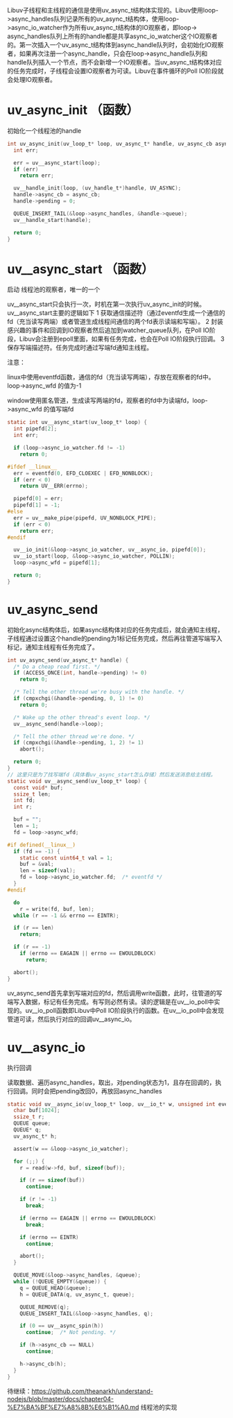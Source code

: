 Libuv子线程和主线程的通信是使用uv_async_t结构体实现的。Libuv使用loop->async_handles队列记录所有的uv_async_t结构体，使用loop->async_io_watcher作为所有uv_async_t结构体的IO观察者，即loop-> async_handles队列上所有的handle都是共享async_io_watcher这个IO观察者的。第一次插入一个uv_async_t结构体到async_handle队列时，会初始化IO观察者，如果再次注册一个async_handle，只会在loop->async_handle队列和handle队列插入一个节点，而不会新增一个IO观察者。当uv_async_t结构体对应的任务完成时，子线程会设置IO观察者为可读。Libuv在事件循环的Poll IO阶段就会处理IO观察者。

# uv_async_init  （函数）

初始化一个线程池的handle

```c
int uv_async_init(uv_loop_t* loop, uv_async_t* handle, uv_async_cb async_cb) {
  int err;

  err = uv__async_start(loop);
  if (err)
    return err;

  uv__handle_init(loop, (uv_handle_t*)handle, UV_ASYNC);
  handle->async_cb = async_cb;
  handle->pending = 0;

  QUEUE_INSERT_TAIL(&loop->async_handles, &handle->queue);
  uv__handle_start(handle);

  return 0;
}
```

# uv__async_start （函数）

启动 线程池的观察者，唯一的一个

uv\__async_start只会执行一次，时机在第一次执行uv_async_init的时候。uv__async_start主要的逻辑如下 1 获取通信描述符（通过eventfd生成一个通信的fd（充当读写两端）或者管道生成线程间通信的两个fd表示读端和写端）。 2 封装感兴趣的事件和回调到IO观察者然后追加到watcher_queue队列，在Poll IO阶段，Libuv会注册到epoll里面，如果有任务完成，也会在Poll IO阶段执行回调。 3 保存写端描述符。任务完成时通过写端fd通知主线程。

注意：

linux中使用eventfd函数，通信的fd（充当读写两端），存放在观察者的fd中。loop->async_wfd 的值为-1

window使用匿名管道，生成读写两端的fd，观察者的fd中为读端fd，loop->async_wfd 的值写端fd

```c
static int uv__async_start(uv_loop_t* loop) {
  int pipefd[2];
  int err;

  if (loop->async_io_watcher.fd != -1)
    return 0;

#ifdef __linux__
  err = eventfd(0, EFD_CLOEXEC | EFD_NONBLOCK);
  if (err < 0)
    return UV__ERR(errno);

  pipefd[0] = err;
  pipefd[1] = -1;
#else
  err = uv__make_pipe(pipefd, UV_NONBLOCK_PIPE);
  if (err < 0)
    return err;
#endif

  uv__io_init(&loop->async_io_watcher, uv__async_io, pipefd[0]);
  uv__io_start(loop, &loop->async_io_watcher, POLLIN);
  loop->async_wfd = pipefd[1];

  return 0;
}
```

# uv_async_send

初始化async结构体后，如果async结构体对应的任务完成后，就会通知主线程，子线程通过设置这个handle的pending为1标记任务完成，然后再往管道写端写入标记，通知主线程有任务完成了。

```c
int uv_async_send(uv_async_t* handle) {
  /* Do a cheap read first. */
  if (ACCESS_ONCE(int, handle->pending) != 0)
    return 0;

  /* Tell the other thread we're busy with the handle. */
  if (cmpxchgi(&handle->pending, 0, 1) != 0)
    return 0;

  /* Wake up the other thread's event loop. */
  uv__async_send(handle->loop);

  /* Tell the other thread we're done. */
  if (cmpxchgi(&handle->pending, 1, 2) != 1)
    abort();

  return 0;
}
// 这里只是为了找写端fd（具体看uv_async_start怎么存储）然后发送消息给主线程。
static void uv__async_send(uv_loop_t* loop) {
  const void* buf;
  ssize_t len;
  int fd;
  int r;

  buf = "";
  len = 1;
  fd = loop->async_wfd;

#if defined(__linux__)
  if (fd == -1) {
    static const uint64_t val = 1;
    buf = &val;
    len = sizeof(val);
    fd = loop->async_io_watcher.fd;  /* eventfd */
  }
#endif

  do
    r = write(fd, buf, len);
  while (r == -1 && errno == EINTR);

  if (r == len)
    return;

  if (r == -1)
    if (errno == EAGAIN || errno == EWOULDBLOCK)
      return;

  abort();
}
```

uv_async_send首先拿到写端对应的fd，然后调用write函数，此时，往管道的写端写入数据，标记有任务完成。有写则必然有读。读的逻辑是在uv\__io_poll中实现的。uv\__io_poll函数即Libuv中Poll IO阶段执行的函数。在uv\_\_io_poll中会发现管道可读，然后执行对应的回调uv\__async_io。

# uv__async_io

执行回调

读取数据、遍历async_handles，取出，对pending状态为1，且存在回调的，执行回调。同时会把pending改回0，再放回async_handles

```c
static void uv__async_io(uv_loop_t* loop, uv__io_t* w, unsigned int events) {
  char buf[1024];
  ssize_t r;
  QUEUE queue;
  QUEUE* q;
  uv_async_t* h;

  assert(w == &loop->async_io_watcher);

  for (;;) {
    r = read(w->fd, buf, sizeof(buf));

    if (r == sizeof(buf))
      continue;

    if (r != -1)
      break;

    if (errno == EAGAIN || errno == EWOULDBLOCK)
      break;

    if (errno == EINTR)
      continue;

    abort();
  }

  QUEUE_MOVE(&loop->async_handles, &queue);
  while (!QUEUE_EMPTY(&queue)) {
    q = QUEUE_HEAD(&queue);
    h = QUEUE_DATA(q, uv_async_t, queue);

    QUEUE_REMOVE(q);
    QUEUE_INSERT_TAIL(&loop->async_handles, q);

    if (0 == uv__async_spin(h))
      continue;  /* Not pending. */

    if (h->async_cb == NULL)
      continue;

    h->async_cb(h);
  }
}
```

待继续：https://github.com/theanarkh/understand-nodejs/blob/master/docs/chapter04-%E7%BA%BF%E7%A8%8B%E6%B1%A0.md  线程池的实现